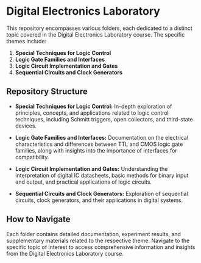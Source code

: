 # Digital Electronics Laboratory

This repository encompasses various folders, each dedicated to a distinct topic covered in the Digital Electronics Laboratory course. The specific themes include:

1. **Special Techniques for Logic Control**
2. **Logic Gate Families and Interfaces**
3. **Logic Circuit Implementation and Gates**
4. **Sequential Circuits and Clock Generators**

## Repository Structure

- **Special Techniques for Logic Control:** In-depth exploration of principles, concepts, and applications related to logic control techniques, including Schmitt triggers, open collectors, and third-state devices.

- **Logic Gate Families and Interfaces:** Documentation on the electrical characteristics and differences between TTL and CMOS logic gate families, along with insights into the importance of interfaces for compatibility.

- **Logic Circuit Implementation and Gates:** Understanding the interpretation of digital IC datasheets, basic methods for binary input and output, and practical applications of logic circuits.

- **Sequential Circuits and Clock Generators:** Exploration of sequential circuits, clock generators, and their applications in digital systems.

## How to Navigate

Each folder contains detailed documentation, experiment results, and supplementary materials related to the respective theme. Navigate to the specific topic of interest to access comprehensive information and insights from the Digital Electronics Laboratory course.
